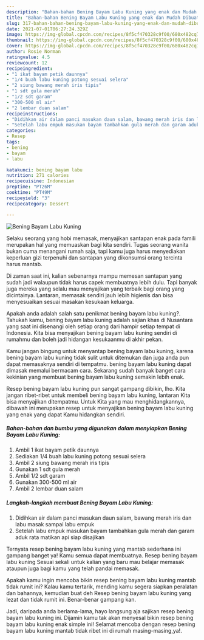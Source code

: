 ```yaml
---
description: "Bahan-bahan Bening Bayam Labu Kuning yang enak dan Mudah Dibuat"
title: "Bahan-bahan Bening Bayam Labu Kuning yang enak dan Mudah Dibuat"
slug: 317-bahan-bahan-bening-bayam-labu-kuning-yang-enak-dan-mudah-dibuat
date: 2021-07-01T06:27:24.329Z
image: https://img-global.cpcdn.com/recipes/8f5cf470328c9f00/680x482cq70/bening-bayam-labu-kuning-foto-resep-utama.jpg
thumbnail: https://img-global.cpcdn.com/recipes/8f5cf470328c9f00/680x482cq70/bening-bayam-labu-kuning-foto-resep-utama.jpg
cover: https://img-global.cpcdn.com/recipes/8f5cf470328c9f00/680x482cq70/bening-bayam-labu-kuning-foto-resep-utama.jpg
author: Rosie Norman
ratingvalue: 4.5
reviewcount: 12
recipeingredient:
- "1 ikat bayam petik daunnya"
- "1/4 buah labu kuning potong sesuai selera"
- "2 siung bawang merah iris tipis"
- "1 sdt gula merah"
- "1/2 sdt garam"
- "300-500 ml air"
- "2 lembar duan salam"
recipeinstructions:
- "Didihkan air dalam panci masukan daun salam, bawang merah iris dan labu masak sampai labu empuk"
- "Setelah labu empuk masukan bayam tambahkan gula merah dan garam aduk rata matikan api siap disajikan"
categories:
- Resep
tags:
- bening
- bayam
- labu

katakunci: bening bayam labu 
nutrition: 271 calories
recipecuisine: Indonesian
preptime: "PT26M"
cooktime: "PT49M"
recipeyield: "3"
recipecategory: Dessert

---
```



![Bening Bayam Labu Kuning](https://img-global.cpcdn.com/recipes/8f5cf470328c9f00/680x482cq70/bening-bayam-labu-kuning-foto-resep-utama.jpg)

Selaku seorang yang hobi memasak, menyajikan santapan enak pada famili merupakan hal yang memuaskan bagi kita sendiri. Tugas seorang  wanita bukan cuma menangani rumah saja, tapi kamu juga harus menyediakan keperluan gizi terpenuhi dan santapan yang dikonsumsi orang tercinta harus mantab.

Di zaman  saat ini, kalian sebenarnya mampu memesan santapan yang sudah jadi walaupun tidak harus capek membuatnya lebih dulu. Tapi banyak juga mereka yang selalu mau menyajikan yang terbaik bagi orang yang dicintainya. Lantaran, memasak sendiri jauh lebih higienis dan bisa menyesuaikan sesuai masakan kesukaan keluarga. 



Apakah anda adalah salah satu penikmat bening bayam labu kuning?. Tahukah kamu, bening bayam labu kuning adalah sajian khas di Nusantara yang saat ini disenangi oleh setiap orang dari hampir setiap tempat di Indonesia. Kita bisa menyajikan bening bayam labu kuning sendiri di rumahmu dan boleh jadi hidangan kesukaanmu di akhir pekan.

Kamu jangan bingung untuk menyantap bening bayam labu kuning, karena bening bayam labu kuning tidak sulit untuk ditemukan dan juga anda pun dapat memasaknya sendiri di tempatmu. bening bayam labu kuning dapat dimasak memalui bermacam cara. Sekarang sudah banyak banget cara kekinian yang membuat bening bayam labu kuning semakin lebih enak.

Resep bening bayam labu kuning pun sangat gampang dibikin, lho. Kita jangan ribet-ribet untuk membeli bening bayam labu kuning, lantaran Kita bisa menyajikan ditempatmu. Untuk Kita yang mau menghidangkannya, dibawah ini merupakan resep untuk menyajikan bening bayam labu kuning yang enak yang dapat Kamu hidangkan sendiri.

<!--inarticleads1-->

##### Bahan-bahan dan bumbu yang digunakan dalam menyiapkan Bening Bayam Labu Kuning:

1. Ambil 1 ikat bayam petik daunnya
1. Sediakan 1/4 buah labu kuning potong sesuai selera
1. Ambil 2 siung bawang merah iris tipis
1. Gunakan 1 sdt gula merah
1. Ambil 1/2 sdt garam
1. Gunakan 300-500 ml air
1. Ambil 2 lembar duan salam




<!--inarticleads2-->

##### Langkah-langkah membuat Bening Bayam Labu Kuning:

1. Didihkan air dalam panci masukan daun salam, bawang merah iris dan labu masak sampai labu empuk
1. Setelah labu empuk masukan bayam tambahkan gula merah dan garam aduk rata matikan api siap disajikan




Ternyata resep bening bayam labu kuning yang mantab sederhana ini gampang banget ya! Kamu semua dapat membuatnya. Resep bening bayam labu kuning Sesuai sekali untuk kalian yang baru mau belajar memasak ataupun juga bagi kamu yang telah pandai memasak.

Apakah kamu ingin mencoba bikin resep bening bayam labu kuning mantab tidak rumit ini? Kalau kamu tertarik, mending kamu segera siapkan peralatan dan bahannya, kemudian buat deh Resep bening bayam labu kuning yang lezat dan tidak rumit ini. Benar-benar gampang kan. 

Jadi, daripada anda berlama-lama, hayo langsung aja sajikan resep bening bayam labu kuning ini. Dijamin kamu tak akan menyesal bikin resep bening bayam labu kuning enak simple ini! Selamat mencoba dengan resep bening bayam labu kuning mantab tidak ribet ini di rumah masing-masing,ya!.

